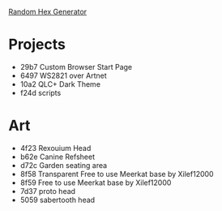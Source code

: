 [Random Hex Generator](https://www.browserling.com/tools/random-hex)
# Projects
- 29b7 Custom Browser Start Page
- 6497 WS2821 over Artnet
- 10a2 QLC+ Dark Theme
- f24d scripts

# Art
- 4f23 Rexouium Head
- b62e Canine Refsheet
- d72c Garden seating area
- 8f58 Transparent Free to use Meerkat base by Xilef12000
- 8f59 Free to use Meerkat base by Xilef12000
- 7d37 proto head
- 5059 sabertooth head